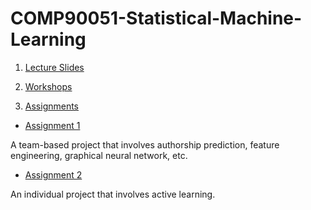 # COMP90051-Statistical-Machine-Learning

1. [Lecture Slides](https://github.com/infinityglow/COMP90051-Statistical-Machine-Learning/tree/master/Lecture%20Slides)

2. [Workshops](https://github.com/infinityglow/COMP90051-Statistical-Machine-Learning/tree/master/Workshops)

3. [Assignments](https://github.com/infinityglow/COMP90051-Statistical-Machine-Learning/tree/master/Assignments)

- [Assignment 1](https://github.com/infinityglow/COMP90051-Statistical-Machine-Learning/tree/master/Assignments/Assignment%201)

A team-based project that involves authorship prediction, feature engineering, graphical neural network, etc.

- [Assignment 2](https://github.com/infinityglow/COMP90051-Statistical-Machine-Learning/tree/master/Assignments/Assignment%202)

An individual project that involves active learning.
